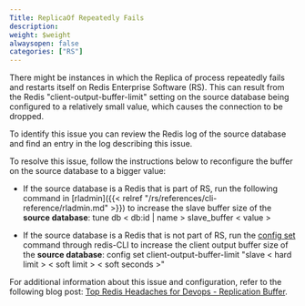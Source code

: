 ```yaml
---
Title: ReplicaOf Repeatedly Fails
description:
weight: $weight
alwaysopen: false
categories: ["RS"]
---
```

There might be instances in which the Replica of process repeatedly
fails and restarts itself on Redis Enterprise Software (RS). This can
result from the Redis "client-output-buffer-limit" setting on the source
database being configured to a relatively small value, which causes the
connection to be dropped.

To identify this issue you can review the Redis log of the source
database and find an entry in the log describing this issue.

To resolve this issue, follow the instructions below to reconfigure the
buffer on the source database to a bigger value:

- If the source database is a Redis that is part of RS, run the
    following command in
    [rladmin]({{< relref "/rs/references/cli-reference/rladmin.md" >}}) to
    increase the slave buffer size of the **source database**:
    tune db \< db:id \| name \> slave_buffer \< value \>

<!-- -->

- If the source database is a Redis that is not part of RS, run the
    [config set](http://redis.io/commands/config-set) command through
    redis-CLI to increase the client output buffer size of the **source
    database**:
    config set client-output-buffer-limit "slave \< hard limit \> \<
    soft limit \> \< soft seconds \>"

For additional information about this issue and configuration, refer to
the following blog post: [Top Redis Headaches for Devops - Replication
Buffer](https://redislabs.com/blog/top-redis-headaches-for-devops-replication-buffer).
